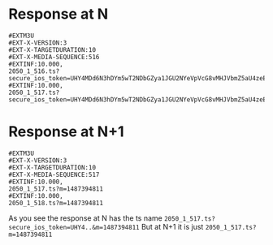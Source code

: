 # Response at N

~~~
#EXTM3U
#EXT-X-VERSION:3
#EXT-X-TARGETDURATION:10
#EXT-X-MEDIA-SEQUENCE:516
#EXTINF:10.000,
2050_1_516.ts?secure_ios_token=UHY4MDd6N3hDYm5wT2NDbGZya1JGU2NYeVpVcG8vMHJVbmZ5aU4zeEFvYW4wTUFRT0RGQmhTdzhzbkNBCjVpYUZYL08wb05QbzcrOU1tN2NVTDdycDhBPT0K&_=8fyz5jkfyktgaanel8fr&m=1487394811
#EXTINF:10.000,
2050_1_517.ts?secure_ios_token=UHY4MDd6N3hDYm5wT2NDbGZya1JGU2NYeVpVcG8vMHJVbmZ5aU4zeEFvYW4wTUFRT0RGQmhTdzhzbkNBCjVpYUZYL08wb05QbzcrOU1tN2NVTDdycDhBPT0K&_=8fyz5jkfyktgaanel8fr&m=1487394811
~~~


# Response at N+1
~~~
#EXTM3U
#EXT-X-VERSION:3
#EXT-X-TARGETDURATION:10
#EXT-X-MEDIA-SEQUENCE:517
#EXTINF:10.000,
2050_1_517.ts?m=1487394811
#EXTINF:10.000,
2050_1_518.ts?m=1487394811
~~~

As you see the response at N has the ts name `2050_1_517.ts?secure_ios_token=UHY4..&m=1487394811`
But at N+1 it is just `2050_1_517.ts?m=1487394811`
